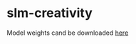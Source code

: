 # slm-creativity

Model weights cand be downloaded [here](https://unedo365-my.sharepoint.com/:u:/g/personal/gmarco_lsi_uned_es/ESkKcwBO0VROpR5rPU-rG-4BBn-rf7fdlHlutY5O_88jDw?e=ruPFYb)
